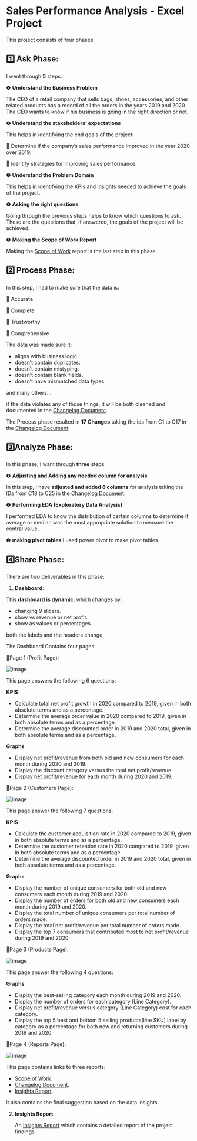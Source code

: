 # Sales Performance Analysis - Excel Project
This project consists of four phases.

## 1️⃣ Ask Phase:
I went through **5** steps.

❶ **Understand the Business Problem**

The CEO of a retail company that sells bags, shoes, accessories, and other related products has a record of all the orders in the years 2019 and 2020. The CEO wants to know if his business is going in the right direction or not.

❷ **Understand the stakeholders’ expectations**

This helps in identifying the end goals of the project:

🚩 Determine if the company’s sales performance improved in the year 2020 over 2019.

🚩 Identify strategies for improving sales performance.

❸ **Understand the Problem Domain**

This helps in identifying the KPIs and insights needed to achieve the goals of the project.

❹ **Asking the right questions**

Going through the previous steps helps to know which questions to ask. These are the questions that, if answered, the goals of the project will be achieved.

❺ **Making the Scope of Work Report**

Making the [Scope of Work](https://github.com/alaamhassan/RetailCompany_PerformanceAnalysis/blob/main/Ask_Phase/Scope%20of%20Work.pdf) report is the last step in this phase.

## 2️⃣ Process Phase:
In this step, I had to make sure that the data is:

📌 Accurate

📌 Complete

📌 Trustworthy

📌 Comprehensive

The data was made sure it:

* aligns with business logic.
* doesn’t contain duplicates.
* doesn’t contain mistyping.
* doesn’t contain blank fields.
* doesn’t have mismatched data types.
  
and many others…

if the data violates any of those things, it will be both cleaned and documented in the 
[Changelog Document](https://github.com/alaamhassan/RetailCompany_PerformanceAnalysis/blob/main/Process_Phase/Changelog%20Documentation.pdf).

The Process phase resulted in **17 Changes** taking the ids from C1 to C17 in the [Changelog Document](https://github.com/alaamhassan/RetailCompany_PerformanceAnalysis/blob/main/Process_Phase/Changelog%20Documentation.pdf).

## 3️⃣Analyze Phase:

In this phase, I want through **three** steps:

❶ **Adjusting and Adding any needed column for analysis**

In this step, I have **adjusted and added 8 columns** for analysis taking the IDs from C18 to C25 in the [Changelog Document](https://github.com/alaamhassan/RetailCompany_PerformanceAnalysis/blob/main/Process_Phase/Changelog%20Documentation.pdf). 

❷ **Performing EDA (Exploratory Data Analysis)**

I performed EDA to know the distribution of certain columns to determine if average or median was the most appropriate solution to measure the central value.

❸ **making pivot tables**
I used power pivot to make pivot tables.

## 4️⃣Share Phase:

There are two deliverables in this phase:
1. **Dashboard**:
   
  This **dashboard is dynamic**, which changes by:
  *  changing 9 slicers.
  *  show vs revenue or net profit.
  *  show as values or percentages.

  both the labels and the headers change.

  The Dashboard Contains four pages:
  
  📃Page 1 (Profit Page):
  
  ![image](https://github.com/alaamhassan/RetailCompany_PerformanceAnalysis/assets/67596481/865c4e96-5986-4e64-86b0-c9cbe4518bdf)

  This page answers the following 6 questions:
  
  **KPIS**
  * Calculate total net profit growth in 2020 compared to 2019, given in both absolute terms and as a percentage.
  * Determine the average order value in 2020 compared to 2019, given in both absolute terms and as a percentage.
  * Determine the average discounted order in 2019 and 2020 total, given in both absolute terms and as a percentage.
    
  **Graphs**
  * Display net profit/revenue from both old and new consumers for each month during 2020 and 2019.
  * Display the discount category versus the total net profit/revenue.
  * Display net profit/revenue for each month during 2020 and 2019.

  📃Page 2 (Customers Page):
  
  ![image](https://github.com/alaamhassan/RetailCompany_PerformanceAnalysis/assets/67596481/d566be47-5f8f-4d01-9608-ae895d138072)
  
  This page answer the following 7 questions:
  
  **KPIS**
   * Calculate the customer acquisition rate in 2020 compared to 2019, given in both absolute terms and as a percentage.
   * Determine the customer retention rate in 2020 compared to 2019, given in both absolute terms and as a percentage.
   * Determine the average discounted order in 2019 and 2020 total, given in both absolute terms and as a percentage.
     
  **Graphs**
   * Display the number of unique consumers for both old and new consumers each month during 2019 and 2020.
   * Display the number of orders for both old and new consumers each month during 2019 and 2020.
   * Display the total number of unique consumers per total number of orders made.
   * Display the total net profit/revenue per total number of orders made.
   * Display the top 7 consumers that contributed most to net profit/revenue during 2019 and 2020.

  📃Page 3 (Products Page):
  
  ![image](https://github.com/alaamhassan/RetailCompany_PerformanceAnalysis/assets/67596481/5572c919-e702-4aa0-9753-1be0b518c8d9)

  This page answer the following 4 questions:
  
  **Graphs**
  * Display the best-selling category each month during 2019 and 2020.
  * Display the number of orders for each category (Line Category).
  * Display net profit/revenue versus category (Line Category) cost for each category.
  * Display the top 5 best and bottom 5 selling products(line SKU) label by category as a percentage for both new and returning customers during 2019 and 2020.

  📃Page 4 (Reports Page):  
  
  ![image](https://github.com/alaamhassan/RetailCompany_PerformanceAnalysis/assets/67596481/e4b69b12-a520-4fa1-a840-45602b56977a)

  This page contains links to three reports:
  * [Scope of Work](https://github.com/alaamhassan/RetailCompany_PerformanceAnalysis/blob/main/Ask_Phase/Scope%20of%20Work.pdf).
  * [Changelog Document](https://github.com/alaamhassan/RetailCompany_PerformanceAnalysis/blob/main/Process_Phase/Changelog%20Documentation.pdf).
  * [Insights Report](https://github.com/alaamhassan/RetailCompany_PerformanceAnalysis/blob/main/Share_Phase/Insights_Report.pdf).

  it also contains the final suggestion based on the data insights.

2. **Insights Report**:
   
   An [Insights Report](https://github.com/alaamhassan/RetailCompany_PerformanceAnalysis/blob/main/Share_Phase/Insights_Report.pdf) which contains a detailed report of the project findings.
  
    




